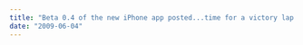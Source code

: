 ```yaml
---
title: "Beta 0.4 of the new iPhone app posted...time for a victory lap!"
date: "2009-06-04"
---
```


<div class="content">
</div>
